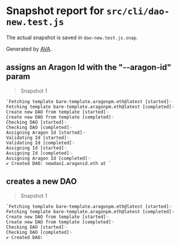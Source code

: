 # Snapshot report for `src/cli/dao-new.test.js`

The actual snapshot is saved in `dao-new.test.js.snap`.

Generated by [AVA](https://ava.li).

## assigns an Aragon Id with the "--aragon-id" param

> Snapshot 1

    `Fetching template bare-template.aragonpm.eth@latest [started]␊
    Fetching template bare-template.aragonpm.eth@latest [completed]␊
    Create new DAO from template [started]␊
    Create new DAO from template [completed]␊
    Checking DAO [started]␊
    Checking DAO [completed]␊
    Assigning Aragon Id [started]␊
    Validating Id [started]␊
    Validating Id [completed]␊
    Assigning Id [started]␊
    Assigning Id [completed]␊
    Assigning Aragon Id [completed]␊
    ✔ Created DAO: newdao1.aragonid.eth at `

## creates a new DAO

> Snapshot 1

    `Fetching template bare-template.aragonpm.eth@latest [started]␊
    Fetching template bare-template.aragonpm.eth@latest [completed]␊
    Create new DAO from template [started]␊
    Create new DAO from template [completed]␊
    Checking DAO [started]␊
    Checking DAO [completed]␊
    ✔ Created DAO: `
